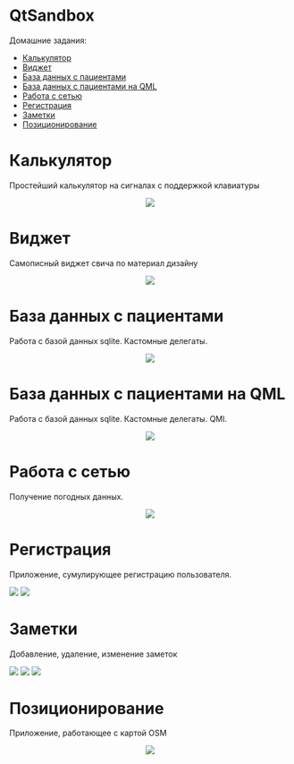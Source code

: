 # QtSandbox

Домашние задания:
* [Калькулятор](#Калькулятор)
* [Виджет](#Виджет)
* [База данных с пациентами](#База-данных-с-пациентами)
* [База данных с пациентами на QML](#База-данных-с-пациентами-на-QML)
* [Работа с сетью](#Работа-с-сетью)
* [Регистрация](#Регистрация)
* [Заметки](#Заметки)
* [Позиционирование](#Позиционирование)

# Калькулятор

Простейший калькулятор на сигналах с поддержкой клавиатуры
<div align="center">
  <img src="img/calc.png">
</div>

# Виджет
Самописный виджет свича по материал дизайну
<div align="center">
  <img src="img/material_design_switch.png">
</div>

# База данных с пациентами
Работа с базой данных sqlite. Кастомные делегаты.
<div align="center">
  <img src="img/patients.png">
</div>

# База данных с пациентами на QML
Работа с базой данных sqlite. Кастомные делегаты. QMl.
<div align="center">
  <img src="img/patients_qml.png">
</div>

# Работа с сетью
Получение погодных данных.
<div align="center">
  <img src="img/weather.png">
</div>

# Регистрация
Приложение, сумулирующее регистрацию пользователя.
<p>
    <img src="img/registration_page_1.webp">
    <img src="img/registration_page_2.webp">
</p>

# Заметки
Добавление, удаление, изменение заметок
<p>
    <img src="img/note_1.webp">
    <img src="img/note_2.webp">
    <img src="img/note_3.webp">
</p>

# Позиционирование
Приложение, работающее с картой OSM
<div align="center">
  <img src="img/map.webp">
</div>

